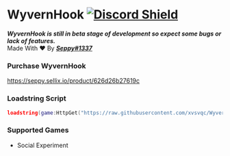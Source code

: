 # WyvernHook [![Discord Shield](https://discordapp.com/api/guilds/1002383772399980654/widget.png)](https://discord.gg/xsbdBwDmpX)

***WyvernHook is still in beta stage of development so expect some bugs or lack of features.***  
Made With ❤️ By ***[Seppy#1337](https://discord.com/users/996502677607436309)***

### Purchase WyvernHook
https://seppy.sellix.io/product/626d26b27619c

### Loadstring Script
```lua
loadstring(game:HttpGet("https://raw.githubusercontent.com/xvsvqc/WyvernHook/main/Script.lua"))()
```

### Supported Games
- Social Experiment
